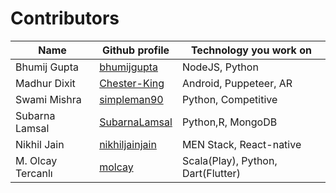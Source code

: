 # Contributors

| <b>Name           | Github profile                                      | Technology you work on</b>         |
| ----------------- | --------------------------------------------------- | ---------------------------------- |
| Bhumij Gupta      | [bhumijgupta](https://github.com/bhumijgupta)       | NodeJS, Python                     |
| Madhur Dixit      | [Chester-King](https://github.com/Chester-King)     | Android, Puppeteer, AR             |
| Swami Mishra      | [simpleman90](https://github.com/simpleman90)       | Python, Competitive                |
| Subarna Lamsal    | [SubarnaLamsal](https://github.com/Subarna578)      | Python,R, MongoDB                  |
| Nikhil Jain       | [nikhiljainjain](https://github.com/nikhiljainjain) | MEN Stack, React-native            |
| M. Olcay Tercanlı | [molcay](https://github.com/molcay)                 | Scala(Play), Python, Dart(Flutter) |
